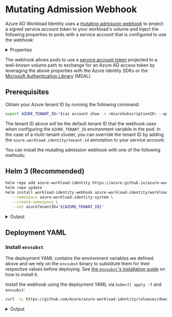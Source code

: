# Mutating Admission Webhook

<!-- toc -->

Azure AD Workload Identity uses a [mutating admission webhook][1] to project a signed service account token to your workload's volume and inject the following properties to pods with a service account that is configured to use the webhook:

<details>
<summary>Properties</summary>

| Environment variable         | Description                                                                              |
| ---------------------------- | ---------------------------------------------------------------------------------------- |
| `AZURE_AUTHORITY_HOST`       | The Azure Active Directory (AAD) endpoint.                                               |
| `AZURE_CLIENT_ID`            | The application/client ID of the Azure AD application or user-assigned managed identity. |
| `AZURE_TENANT_ID`            | The tenant ID of the Azure subscription.                                                 |
| `AZURE_FEDERATED_TOKEN_FILE` | The path of the projected service account token file.                                    |

| Volume                 | Description                           |
| ---------------------- | ------------------------------------- |
| `azure-identity-token` | The projected service account volume. |

| Volume mount                                         | Description                                           |
| ---------------------------------------------------- | ----------------------------------------------------- |
| `/var/run/secrets/azure/tokens/azure-identity-token` | The path of the projected service account token file. |

</details>

The webhook allows pods to use a [service account token][2] projected to a well-known volume path to exchange for an Azure AD access token by leveraging the above properties with the Azure Identity SDKs or the [Microsoft Authentication Library][3] (MSAL).

## Prerequisites

Obtain your Azure tenant ID by running the following command:

```bash
export AZURE_TENANT_ID="$(az account show -s <AzureSubscriptionID> --query tenantId -otsv)"
```

The tenant ID above will be the default tenant ID that the webhook uses when configuring the `AZURE_TENANT_ID` environment variable in the pod. In the case of a multi-tenant cluster, you can override the tenant ID by adding the `azure.workload.identity/tenant-id` annotation to your service account.

You can install the mutating admission webhook with one of the following methods:

## Helm 3 (Recommended)

```bash
helm repo add azure-workload-identity https://azure.github.io/azure-workload-identity/charts
helm repo update
helm install workload-identity-webhook azure-workload-identity/workload-identity-webhook \
   --namespace azure-workload-identity-system \
   --create-namespace \
   --set azureTenantID="${AZURE_TENANT_ID}"
```

<details>
<summary>Output</summary>

```bash
namespace/azure-workload-identity-system created
NAME: workload-identity-webhook
LAST DEPLOYED: Wed Aug  4 10:49:20 2021
NAMESPACE: azure-workload-identity-system
STATUS: deployed
REVISION: 1
TEST SUITE: None
```

</details>

## Deployment YAML

### Install `envsubst`

The deployment YAML contains the environment variables we defined above and we rely on the `envsubst` binary to substitute them for their respective values before deploying. See [the `envsubst`'s installation guide][4] on how to install it.

Install the webhook using the deployment YAML via `kubectl apply -f` and `envsubst`:

```bash
curl -sL https://github.com/Azure/azure-workload-identity/releases/download/v1.4.0/azure-wi-webhook.yaml | envsubst | kubectl apply -f -
```

<details>
<summary>Output</summary>

```bash
namespace/azure-workload-identity-system created
serviceaccount/azure-wi-webhook-admin created
role.rbac.authorization.k8s.io/azure-wi-webhook-manager-role created
clusterrole.rbac.authorization.k8s.io/azure-wi-webhook-manager-role created
rolebinding.rbac.authorization.k8s.io/azure-wi-webhook-manager-rolebinding created
clusterrolebinding.rbac.authorization.k8s.io/azure-wi-webhook-manager-rolebinding created
configmap/azure-wi-webhook-config created
secret/azure-wi-webhook-server-cert created
service/azure-wi-webhook-webhook-service created
deployment.apps/azure-wi-webhook-controller-manager created
mutatingwebhookconfiguration.admissionregistration.k8s.io/azure-wi-webhook-mutating-webhook-configuration created
```

</details>

[1]: https://kubernetes.io/docs/reference/access-authn-authz/admission-controllers/#mutatingadmissionwebhook

[2]: https://kubernetes.io/docs/tasks/configure-pod-container/configure-service-account/#service-account-token-volume-projection

[3]: https://docs.microsoft.com/en-us/azure/active-directory/develop/msal-overview

[4]: https://github.com/a8m/envsubst#installation
